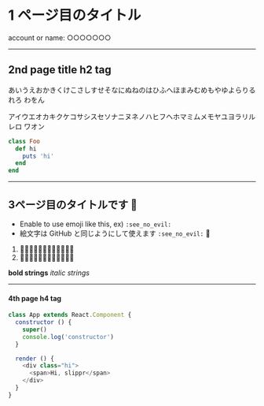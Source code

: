 # 1 ページ目のタイトル

account or name: ○○○○○○○

----

<h2 class="title-header">2nd page title h2 tag</h2>

あいうえおかきくけこさしすせそなにぬねのはひふへほまみむめもやゆよらりるれろ
わをん

アイウエオカキクケコサシスセソナニヌネノハヒフヘホマミムメモヤユヨラリルレロ
ワオン

```ruby
class Foo
  def hi
    puts 'hi'
  end
end
```

---

## 3ページ目のタイトルです :see_no_evil:

- Enable to use emoji like this, ex) `:see_no_evil:`
- 絵文字は GitHub と同じようにして使えます `:see_no_evil:` :see_no_evil:

1. :tada::tada::tada::tada::tada::tada::confetti_ball::confetti_ball::confetti_ball::confetti_ball::confetti_ball::confetti_ball:
2. :christmas_tree::santa::gift::christmas_tree::santa::gift::christmas_tree::santa::gift::christmas_tree::santa::gift:

**bold strings**
*italic strings*


---

<h4 class=""> 4th page h4 tag</h3>

```js
class App extends React.Component {
  constructor () {
    super()
    console.log('constructor')
  }

  render () {
    <div class="hi">
      <span>Hi, slippr</span>
    </div>
  }
}
```
